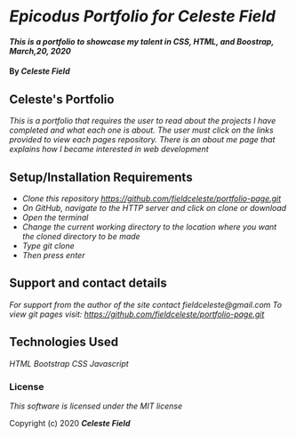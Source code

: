 # _Epicodus Portfolio for Celeste Field_

#### _This is a portfolio to showcase my talent in CSS, HTML, and Boostrap, March,20, 2020_

#### By _**Celeste Field**_

## Celeste's Portfolio 

_This is a portfolio that requires the user to read about the projects I have completed and what each one is about. The user 
must click on the links provided to view each pages repository. There is an about me page that explains how I became interested 
in web development_

## Setup/Installation Requirements

* _Clone this repository https://github.com/fieldceleste/portfolio-page.git_
* _On GitHub, navigate to the HTTP server and click on clone or download_
* _Open the terminal_
* _Change the current working directory to the location where you want the cloned directory to be made_
* _Type git clone_
* _Then press enter_

## Support and contact details

_For support from the author of the site contact fieldceleste@gmail.com_
_To view git pages visit: https://github.com/fieldceleste/portfolio-page.git_
## Technologies Used

_HTML_
_Bootstrap_
_CSS_
_Javascript_

### License

*This software is licensed under the MIT license*

Copyright (c) 2020 **_Celeste Field_**
